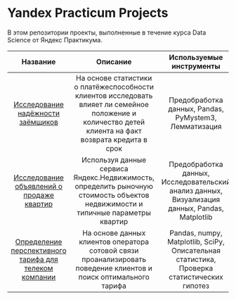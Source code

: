 # Yandex Practicum Projects

В этом репозитории проекты, выполненные в течение курса Data Science от Яндекс Практикума.

| Название | Описание | Используемые инструменты |
| :--------------------: | :---------------------: |:---------------------------:|
| [Исследование надёжности заёмщиков](https://github.com/evdokimari/yandex_practicum_projects/tree/main/Project_1_preprocessing) | На основе статистики о платёжеспособности клиентов исследовать влияет ли семейное положение и количество детей клиента на факт возврата кредита в срок | Предобработка данных, Pandas, PyMystem3, Лемматизация |
| [Исследование объявлений о продаже квартир](https://github.com/evdokimari/yandex_practicum_projects/tree/main/Project_2_exploratory_data_analysis) | Используя данные сервиса Яндекс.Недвижимость, определить рыночную стоимость объектов недвижимости и типичные параметры квартир | Предобработка данных, Исследовательский анализ данных, Визуализация данных, Pandas, Matplotlib|
| [Определение перспективного тарифа для телеком компании](https://github.com/evdokimari/yandex_practicum_projects/tree/main/Project_3_statistical_data_analysis) | На основе данных клиентов оператора сотовой связи проанализировать поведение клиентов и поиск оптимального тарифа | Pandas, numpy, Matplotlib, SciPy, Описательная статистика, Проверка статистических гипотез|
